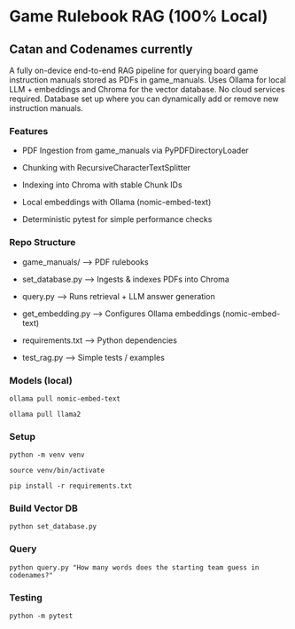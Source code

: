 # Game Rulebook RAG (100% Local)
## Catan and Codenames currently

A fully on-device end-to-end RAG pipeline for querying board game instruction manuals
stored as PDFs in game_manuals. Uses Ollama for local LLM + embeddings and Chroma for
the vector database. No cloud services required. Database set up where you can
dynamically add or remove new instruction manuals.

### Features

- PDF Ingestion from game_manuals via PyPDFDirectoryLoader

- Chunking with RecursiveCharacterTextSplitter

- Indexing into Chroma with stable Chunk IDs

- Local embeddings with Ollama (nomic-embed-text)

- Deterministic pytest for simple performance checks

### Repo Structure

- game_manuals/      --> PDF rulebooks

- set_database.py    --> Ingests & indexes PDFs into Chroma

- query.py           --> Runs retrieval + LLM answer generation

- get_embedding.py   --> Configures Ollama embeddings (nomic-embed-text)

- requirements.txt   --> Python dependencies

- test_rag.py        --> Simple tests / examples

### Models (local)

```ollama pull nomic-embed-text```

```ollama pull llama2```

### Setup

```python -m venv venv```

```source venv/bin/activate```

```pip install -r requirements.txt```

### Build Vector DB

```python set_database.py```

### Query

```python query.py "How many words does the starting team guess in codenames?"```

### Testing

```python -m pytest```